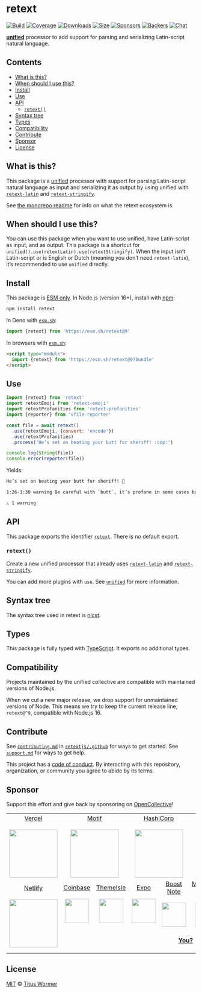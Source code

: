 # retext

[![Build][build-badge]][build]
[![Coverage][coverage-badge]][coverage]
[![Downloads][downloads-badge]][downloads]
[![Size][size-badge]][size]
[![Sponsors][sponsors-badge]][collective]
[![Backers][backers-badge]][collective]
[![Chat][chat-badge]][chat]

**[unified][]** processor to add support for parsing and serializing
Latin-script natural language.

## Contents

* [What is this?](#what-is-this)
* [When should I use this?](#when-should-i-use-this)
* [Install](#install)
* [Use](#use)
* [API](#api)
  * [`retext()`](#retext-1)
* [Syntax tree](#syntax-tree)
* [Types](#types)
* [Compatibility](#compatibility)
* [Contribute](#contribute)
* [Sponsor](#sponsor)
* [License](#license)

## What is this?

This package is a [unified][] processor with support for parsing Latin-script
natural language as input and serializing it as output by using unified with
[`retext-latin`][retext-latin] and [`retext-stringify`][retext-stringify].

See [the monorepo readme][retext] for info on what the retext ecosystem is.

## When should I use this?

You can use this package when you want to use unified, have Latin-script as
input, and as output.
This package is a shortcut for
`unified().use(retextLatin).use(retextStringify)`.
When the input isn’t Latin-script or is English or Dutch (meaning you don’t
need `retext-latin`), it’s recommended to use `unified` directly.

## Install

This package is [ESM only][esm].
In Node.js (version 16+), install with [npm][]:

```sh
npm install retext
```

In Deno with [`esm.sh`][esmsh]:

```js
import {retext} from 'https://esm.sh/retext@9'
```

In browsers with [`esm.sh`][esmsh]:

```html
<script type="module">
  import {retext} from 'https://esm.sh/retext@9?bundle'
</script>
```

## Use

```js
import {retext} from 'retext'
import retextEmoji from 'retext-emoji'
import retextProfanities from 'retext-profanities'
import {reporter} from 'vfile-reporter'

const file = await retext()
  .use(retextEmoji, {convert: 'encode'})
  .use(retextProfanities)
  .process('He’s set on beating your butt for sheriff! :cop:')

console.log(String(file))
console.error(reporter(file))
```

Yields:

```txt
He’s set on beating your butt for sheriff! 👮
```

```txt
1:26-1:30 warning Be careful with `butt`, it’s profane in some cases butt retext-profanities

⚠ 1 warning
```

## API

This package exports the identifier [`retext`][api-retext].
There is no default export.

### `retext()`

Create a new unified processor that already uses
[`retext-latin`][retext-latin] and [`retext-stringify`][retext-stringify].

You can add more plugins with `use`.
See [`unified`][unified] for more information.

## Syntax tree

The syntax tree used in retext is [nlcst][].

## Types

This package is fully typed with [TypeScript][].
It exports no additional types.

## Compatibility

Projects maintained by the unified collective are compatible with maintained
versions of Node.js.

When we cut a new major release, we drop support for unmaintained versions of
Node.
This means we try to keep the current release line, `retext@^9`, compatible
with Node.js 16.

## Contribute

See [`contributing.md`][contributing] in [`retextjs/.github`][health] for ways
to get started.
See [`support.md`][support] for ways to get help.

This project has a [code of conduct][coc].
By interacting with this repository, organization, or community you agree to
abide by its terms.

## Sponsor

Support this effort and give back by sponsoring on [OpenCollective][collective]!

<table>
<tr valign="middle">
<td width="20%" align="center" rowspan="2" colspan="2">
  <a href="https://vercel.com">Vercel</a><br><br>
  <a href="https://vercel.com"><img src="https://avatars1.githubusercontent.com/u/14985020?s=256&v=4" width="128"></a>
</td>
<td width="20%" align="center" rowspan="2" colspan="2">
  <a href="https://motif.land">Motif</a><br><br>
  <a href="https://motif.land"><img src="https://avatars1.githubusercontent.com/u/74457950?s=256&v=4" width="128"></a>
</td>
<td width="20%" align="center" rowspan="2" colspan="2">
  <a href="https://www.hashicorp.com">HashiCorp</a><br><br>
  <a href="https://www.hashicorp.com"><img src="https://avatars1.githubusercontent.com/u/761456?s=256&v=4" width="128"></a>
</td>
<td width="20%" align="center" rowspan="2" colspan="2">
  <a href="https://www.gitbook.com">GitBook</a><br><br>
  <a href="https://www.gitbook.com"><img src="https://avatars1.githubusercontent.com/u/7111340?s=256&v=4" width="128"></a>
</td>
<td width="20%" align="center" rowspan="2" colspan="2">
  <a href="https://www.gatsbyjs.org">Gatsby</a><br><br>
  <a href="https://www.gatsbyjs.org"><img src="https://avatars1.githubusercontent.com/u/12551863?s=256&v=4" width="128"></a>
</td>
</tr>
<tr valign="middle">
</tr>
<tr valign="middle">
<td width="20%" align="center" rowspan="2" colspan="2">
  <a href="https://www.netlify.com">Netlify</a><br><br>
  <!--OC has a sharper image-->
  <a href="https://www.netlify.com"><img src="https://images.opencollective.com/netlify/4087de2/logo/256.png" width="128"></a>
</td>
<td width="10%" align="center">
  <a href="https://www.coinbase.com">Coinbase</a><br><br>
  <a href="https://www.coinbase.com"><img src="https://avatars1.githubusercontent.com/u/1885080?s=256&v=4" width="64"></a>
</td>
<td width="10%" align="center">
  <a href="https://themeisle.com">ThemeIsle</a><br><br>
  <a href="https://themeisle.com"><img src="https://avatars1.githubusercontent.com/u/58979018?s=128&v=4" width="64"></a>
</td>
<td width="10%" align="center">
  <a href="https://expo.io">Expo</a><br><br>
  <a href="https://expo.io"><img src="https://avatars1.githubusercontent.com/u/12504344?s=128&v=4" width="64"></a>
</td>
<td width="10%" align="center">
  <a href="https://boostnote.io">Boost Note</a><br><br>
  <a href="https://boostnote.io"><img src="https://images.opencollective.com/boosthub/6318083/logo/128.png" width="64"></a>
</td>
<td width="10%" align="center">
  <a href="https://markdown.space">Markdown Space</a><br><br>
  <a href="https://markdown.space"><img src="https://images.opencollective.com/markdown-space/e1038ed/logo/128.png" width="64"></a>
</td>
<td width="10%" align="center">
  <a href="https://www.holloway.com">Holloway</a><br><br>
  <a href="https://www.holloway.com"><img src="https://avatars1.githubusercontent.com/u/35904294?s=128&v=4" width="64"></a>
</td>
<td width="10%"></td>
<td width="10%"></td>
</tr>
<tr valign="middle">
<td width="100%" align="center" colspan="8">
  <br>
  <a href="https://opencollective.com/unified"><strong>You?</strong></a>
  <br><br>
</td>
</tr>
</table>

## License

[MIT][license] © [Titus Wormer][author]

<!-- Definitions -->

[build-badge]: https://github.com/retextjs/retext/workflows/main/badge.svg

[build]: https://github.com/retextjs/retext/actions

[coverage-badge]: https://img.shields.io/codecov/c/github/retextjs/retext.svg

[coverage]: https://codecov.io/github/retextjs/retext

[downloads-badge]: https://img.shields.io/npm/dm/retext.svg

[downloads]: https://www.npmjs.com/package/retext

[size-badge]: https://img.shields.io/bundlejs/size/retext

[size]: https://bundlejs.com/?q=retext

[sponsors-badge]: https://opencollective.com/unified/sponsors/badge.svg

[backers-badge]: https://opencollective.com/unified/backers/badge.svg

[collective]: https://opencollective.com/unified

[chat-badge]: https://img.shields.io/badge/chat-discussions-success.svg

[chat]: https://github.com/retextjs/retext/discussions

[health]: https://github.com/retextjs/.github

[contributing]: https://github.com/retextjs/.github/blob/main/contributing.md

[support]: https://github.com/retextjs/.github/blob/main/support.md

[coc]: https://github.com/retextjs/.github/blob/main/code-of-conduct.md

[license]: https://github.com/retextjs/retext/blob/main/license

[author]: https://wooorm.com

[npm]: https://docs.npmjs.com/cli/install

[esm]: https://gist.github.com/sindresorhus/a39789f98801d908bbc7ff3ecc99d99c

[esmsh]: https://esm.sh

[nlcst]: https://github.com/syntax-tree/nlcst

[retext-latin]: https://github.com/retextjs/retext/tree/main/packages/retext-latin

[retext-stringify]: https://github.com/retextjs/retext/tree/main/packages/retext-stringify

[retext]: https://github.com/retextjs/retext

[typescript]: https://www.typescriptlang.org

[unified]: https://github.com/unifiedjs/unified

[api-retext]: #retext-1
